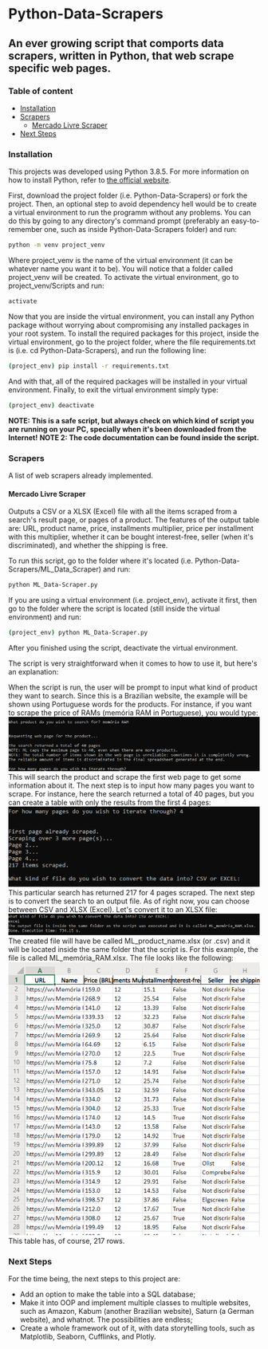 # Python-Data-Scrapers
## An ever growing script that comports data scrapers, written in Python, that web scrape specific web pages.

### Table of content
  - [Installation](#installation)
  - [Scrapers](#scrapers)
	  - [Mercado Livre Scraper](#mercado-livre-scraper)
  - [Next Steps](#next-steps)

### Installation
This projects was developed using Python 3.8.5. For more information on how to install Python, refer to [the official website](https://www.python.org/).<br>

First, download the project folder (i.e. Python-Data-Scrapers) or fork the project. Then, an optional step to avoid dependency hell would be to create a virtual environment to run the programm without any problems. You can do this by going to any directory's command prompt (preferably an easy-to-remember one, such as inside Python-Data-Scrapers folder) and run:
```sh
python -m venv project_venv
```
Where project_venv is the name of the virtual environment (it can be whatever name you want it to be). You will notice that a folder called project_venv will be created. To activate the virtual environment, go to project_venv/Scripts and run:
```sh
activate
```
Now that you are inside the virtual environment, you can install any Python package without worrying about compromising any installed packages in your root system. To install the required packages for this project, inside the virtual environment, go to the project folder, where the file requirements.txt is (i.e. cd Python-Data-Scrapers), and run the following line:
```sh
(project_env) pip install -r requirements.txt
```
And with that, all of the required packages will be installed in your virtual environment. Finally, to exit the virtual environment simply type:
```sh
(project_env) deactivate
```
<strong>NOTE: This is a safe script, but always check on which kind of script you are running on your PC, specially when it's been downloaded from the Internet!</strong> 
<strong>NOTE 2: The code documentation can be found inside the script.</strong> 

### Scrapers
A list of web scrapers already implemented.
#### Mercado Livre Scraper
Outputs a CSV or a XLSX (Excel) file with all the items scraped from a search's result page, or pages of a product. The features of the output table are: URL, product name, price, installments multiplier, price per installment with this multiplier, whether it can be bought interest-free, seller (when it's discriminated), and whether the shipping is free.

To run this script, go to the folder where it's located (i.e. Python-Data-Scrapers/ML_Data_Scraper) and run:
```sh
python ML_Data-Scraper.py
```
If you are using a virtual environment (i.e. project_env), activate it first, then go to the folder where the script is located (still inside the virtual environment) and run:
```sh
(project_env) python ML_Data-Scraper.py
```
After you finished using the script, deactivate the virtual environment.

The script is very straightforward when it comes to how to use it, but here's an explanation:

When the script is run, the user will be prompt to input what kind of product they want to search. Since this is a Brazilian website, the example will be shown using Portuguese words for the products. For instance, if you want to scrape the price of RAMs (memória RAM in Portuguese), you would type:<br>
![Search for RAMs](./Example_images/search_for_RAMs.png)<br>
This will search the product and scrape the first web page to get some information about it. The next step is to input how many pages you want to scrape. For instance, here the search returned a total of 40 pages, but you can create a table with only the results from the first 4 pages:<br>
![Number of pages](./Example_images/iteration_RAMs.png)<br>
This particular search has returned 217 for 4 pages scraped. The next step is to convert the search to an output file. As of right now, you can choose between CSV and XLSX (Excel). Let's convert it to an XLSX file:<br>
![Output](./Example_images/output_RAMs.png)<br>
The created file will have be called ML_product_name.xlsx (or .csv) and it will be located inside the same folder that the script is. For this example, the file is called ML_memória_RAM.xlsx. The file looks like the following:<br>
![Table](./Example_images/excel_RAMs.png)<br>
This table has, of course, 217 rows.

### Next Steps
For the time being, the next steps to this project are:
- Add an option to make the table into a SQL database;
- Make it into OOP and implement multiple classes to multiple websites, such as Amazon, Kabum (another Brazilian website), Saturn (a German website), and whatnot. The possibilities are endless;
- Create a whole framework out of it, with data storytelling tools, such as Matplotlib, Seaborn, Cufflinks, and Plotly.
